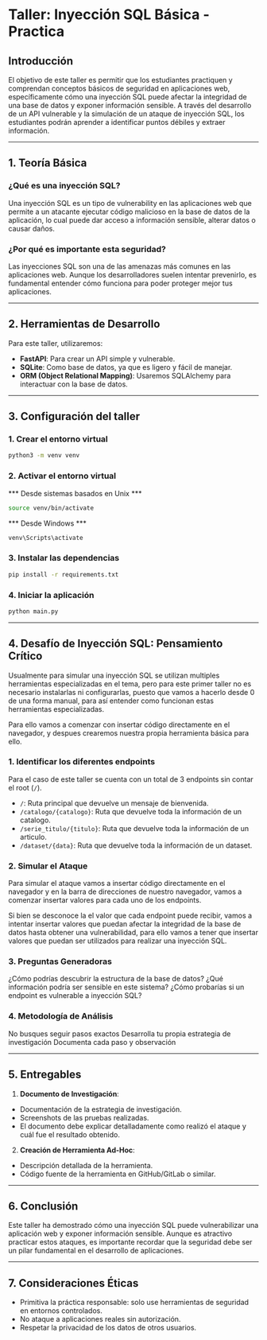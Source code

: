 # **Taller: Inyección SQL Básica - Practica**

## **Introducción**
El objetivo de este taller es permitir que los estudiantes practiquen y comprendan conceptos básicos de seguridad en aplicaciones web, específicamente cómo una inyección SQL puede afectar la integridad de una base de datos y exponer información sensible. A través del desarrollo de un API vulnerable y la simulación de un ataque de inyección SQL, los estudiantes podrán aprender a identificar puntos débiles y extraer información.

---


## **1. Teoría Básica**
### ¿Qué es una inyección SQL?
Una inyección SQL es un tipo de vulnerability en las aplicaciones web que permite a un atacante ejecutar código malicioso en la base de datos de la aplicación, lo cual puede dar acceso a información sensible, alterar datos o causar daños.

### ¿Por qué es importante esta seguridad?
Las inyecciones SQL son una de las amenazas más comunes en las aplicaciones web. Aunque los desarrolladores suelen intentar prevenirlo, es fundamental entender cómo funciona para poder proteger mejor tus aplicaciones.

---

## **2. Herramientas de Desarrollo**
Para este taller, utilizaremos:
- **FastAPI**: Para crear un API simple y vulnerable.
- **SQLite**: Como base de datos, ya que es ligero y fácil de manejar.
- **ORM (Object Relational Mapping)**: Usaremos SQLAlchemy para interactuar con la base de datos.

---


## **3. Configuración del taller**
### **1. Crear el entorno virtual**

```bash
python3 -m venv venv
```

### **2. Activar el entorno virtual**

*** Desde sistemas basados en Unix ***
```bash
source venv/bin/activate
```

*** Desde Windows ***
```bash
venv\Scripts\activate
```

### **3. Instalar las dependencias**
```bash
pip install -r requirements.txt
```

### **4. Iniciar la aplicación**
```bash
python main.py
```

---

## **4. Desafío de Inyección SQL: Pensamiento Crítico**

Usualmente para simular una inyección SQL se utilizan multiples herramientas especializadas en el tema, pero para este primer taller no es necesario instalarlas ni configurarlas, puesto que vamos a hacerlo desde 0 de una forma manual, para así entender como funcionan estas herramientas especializadas.

Para ello vamos a comenzar con insertar código directamente en el navegador, y despues crearemos nuestra propia herramienta básica para ello.

### **1. Identificar los diferentes endpoints**

Para el caso de este taller se cuenta con un total de 3 endpoints sin contar el root (`/`).

* `/`: Ruta principal que devuelve un mensaje de bienvenida.
* `/catalogo/{catalogo}`: Ruta que devuelve toda la información de un catalogo.
* `/serie_titulo/{titulo}`: Ruta que devuelve toda la información de un articulo.
* `/dataset/{data}`: Ruta que devuelve toda la información de un dataset.

### **2. Simular el Ataque**

Para simular el ataque vamos a insertar código directamente en el navegador y en la barra de direcciones de nuestro navegador, vamos a comenzar insertar valores para cada uno de los endpoints.

Si bien se desconoce la el valor que cada endpoint puede recibir, vamos a intentar insertar valores que puedan afectar la integridad de la base de datos hasta obtener una vulnerabilidad, para ello vamos a tener que insertar valores que puedan ser utilizados para realizar una inyección SQL.

### **3. Preguntas Generadoras**

¿Cómo podrías descubrir la estructura de la base de datos?
¿Qué información podría ser sensible en este sistema?
¿Cómo probarías si un endpoint es vulnerable a inyección SQL?

### **4. Metodología de Análisis**

No busques seguir pasos exactos
Desarrolla tu propia estrategia de investigación
Documenta cada paso y observación

---

## **5. Entregables**

1. **Documento de Investigación**:
- Documentación de la estrategia de investigación.
- Screenshots de las pruebas realizadas.
- El documento debe explicar detalladamente como realizó el ataque y cuál fue el resultado obtenido.

2. **Creación de Herramienta Ad-Hoc**:
- Descripción detallada de la herramienta.
- Código fuente de la herramienta en GitHub/GitLab o similar.

---

## **6. Conclusión**
Este taller ha demostrado cómo una inyección SQL puede vulnerabilizar una aplicación web y exponer información sensible. Aunque es atractivo practicar estos ataques, es importante recordar que la seguridad debe ser un pilar fundamental en el desarrollo de aplicaciones.

---

## **7. Consideraciones Éticas**
- Primitiva la práctica responsable: solo use herramientas de seguridad en entornos controlados.
- No ataque a aplicaciones reales sin autorización.
- Respetar la privacidad de los datos de otros usuarios.
